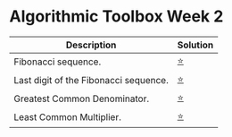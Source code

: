 # Algorithmic Toolbox Week 2

| Description | Solution |
| -------| -----| 
| Fibonacci sequence. | [:star:](https://github.com/IAjimi/) | 
| Last digit of the Fibonacci sequence. | [:star:](https://github.com/IAjimi/) | 
| Greatest Common Denominator. | [:star:](https://github.com/IAjimi/) | 
| Least Common Multiplier. | [:star:](https://github.com/IAjimi/) | 
